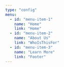```yaml
---
type: "config"
menu:
  - id: "menu-item-1"
    name: "Home"
    link: "Home"
  - id: "menu-item-2"
    name: "About Us"
    link: "WhoIsThisFor"
  - id: "menu-item-3"
    name: "Learn More"
    link: "Footer"
---
```

